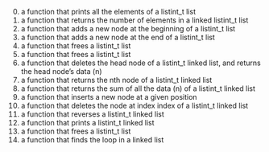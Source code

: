 0. a function that prints all the elements of a listint_t list
1. a function that returns the number of elements in a linked listint_t list
2. a function that adds a new node at the beginning of a listint_t list
3. a function that adds a new node at the end of a listint_t list
4. a function that frees a listint_t list
5. a function that frees a listint_t list
6. a function that deletes the head node of a listint_t linked list,
   and returns the head node’s data (n)
7. a function that returns the nth node of a listint_t linked list
8. a function that returns the sum of all the data (n) of
   a listint_t linked list
9. a function that inserts a new node at a given position
10. a function that deletes the node at index index of a listint_t linked list
11. a function that reverses a listint_t linked list
12. a function that prints a listint_t linked list
13. a function that frees a listint_t list
14. a function that finds the loop in a linked list
